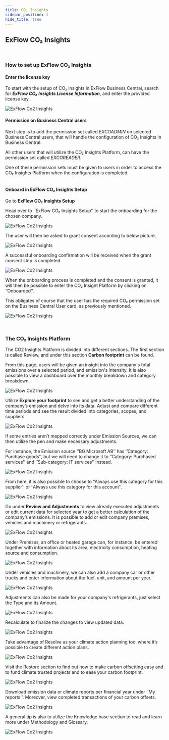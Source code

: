 ```yaml
---
title: CO₂ Insights
sidebar_position: 1
hide_title: true
---
```


## ExFlow CO₂ Insights

<br/>

### How to set up ExFlow CO₂ Insights 

#### Enter the license key

To start with the setup of CO₂ Insights in ExFlow Business Central, search for ***ExFlow CO₂ Insights License Information***, and enter the provided license key.
 
![ExFlow Co2 Insights](@site/static/img/media/co2-insight-license.png)<br/>


#### Permission on Business Central users
Next step is to add the permission set called *EXCOADMIN* on selected Business Central users, that will handle the configuration of CO₂ Insights in Business Central. 

All other users that will utilize the CO₂ Insights Platform, can have the permission set called *EXCOREADER*. 

One of these permission sets must be given to users in order to access the CO₂ Insights Platform when the configuration is completed.<br/><br/>



#### Onboard in ExFlow CO₂ Insights Setup
Go to **ExFlow CO₂ Insights Setup** 

Head over to ‘’ExFlow CO₂ Insights Setup’’ to start the onboarding for the chosen company. 

 
![ExFlow Co2 Insights](@site/static/img/media/co2-insight-017.png)<br/>

The user will then be asked to grant consent according to below picture.

 
![ExFlow Co2 Insights](@site/static/img/media/co2-insights-grant-consent.png) <br/>

A successful onboarding confirmation will be received when the grant consent step is completed.

 
![ExFlow Co2 Insights](@site/static/img/media/co2-insight-019.png)<br/>

When the onboarding process is completed and the consent is granted, it will then be possible to enter the CO₂ Insight Platform by clicking on ‘’Onboarded’’. 

This obligates of course that the user has the required CO₂ permission set on the Business Central User card, as previously mentioned.
 
  
![ExFlow Co2 Insights](@site/static/img/media/co2-insight-020.png)<br/>

<br/>

### The CO₂ Insights Platform

The CO2 Insights Platform is divided into different sections. The first section is called Review, and under this section **Carbon footprint** can be found.

From this page, users will be given an insight into the company's total emissions over a selected period, and emission's intensity. It is also possible to view a dashboard over the monthly breakdown and category breakdown. 

 
![ExFlow Co2 Insights](@site/static/img/media/co2-insight-021.png)<br/>



Utilize **Explore your footprint** to see and get a better understanding of the company’s emission and delve into its data. Adjust and compare different time periods and see the result divided into categories, scopes, and suppliers. 

 ![ExFlow Co2 Insights](@site/static/img/media/co2-insight-022.png)<br/>


If some entries aren’t mapped correctly under Emission Sources, we can then utilize the pen and make necessary adjustments. 

For instance, the Emission source ‘’BG Microsoft AB’’ has ‘’Category: Purchase goods’’,
but we will need to change it to ‘’Category: Purchased services’’ and ‘’Sub-category: IT services’’ instead. 

 
![ExFlow Co2 Insights](@site/static/img/media/co2-insight-023.png)<br/>


From here, it is also possible to choose to ‘’Always use this category for this supplier’’ or ‘’Always use this category for this account’’.

 
![ExFlow Co2 Insights](@site/static/img/media/co2-insight-024.png)<br/>


Go under **Review and Adjustments** to view already executed adjustments or edit current data for selected year to get a better calculation of the company’s emissions. It is possible to add or edit company premises, vehicles and machinery or refrigerants.

 
![ExFlow Co2 Insights](@site/static/img/media/co2-insight-025.png)<br/>


Under Premises, an office or heated garage can, for instance, be entered together with information about its area, electricity consumption, heating source and consumption.
 
![ExFlow Co2 Insights](@site/static/img/media/co2-insight-026.png)<br/>

Under vehicles and machinery, we can also add a company car or other trucks and enter information about the fuel, unit, and amount per year. 
 
![ExFlow Co2 Insights](@site/static/img/media/co2-insight-027.png)<br/>


Adjustments can also be made for your company's refrigerants, just select the Type and its Amount.

 
![ExFlow Co2 Insights](@site/static/img/media/co2-insight-028.png)<br/>


Recalculate to finalize the changes to view updated data.

 
![ExFlow Co2 Insights](@site/static/img/media/co2-insight-029.png)<br/>


Take advantage of Resolve as your climate action planning tool where it’s possible to create different action plans. 
 
![ExFlow Co2 Insights](@site/static/img/media/co2-insight-030.png)<br/>

Visit the Restore section to find out how to make carbon offsetting easy and to fund climate trusted projects and to ease your carbon footprint.

 
![ExFlow Co2 Insights](@site/static/img/media/co2-insight-031.png)<br/>

Download emission data or climate reports per financial year under ‘’My reports''. 
Moreover, view completed transactions of your carbon offsets.

 
![ExFlow Co2 Insights](@site/static/img/media/co2-insight-032.png)<br/>


A general tip is also to utilize the Knowledge base section to read and learn more under Methodology and Glossary.
 
![ExFlow Co2 Insights](@site/static/img/media/co2-insight-033.png)<br/>




